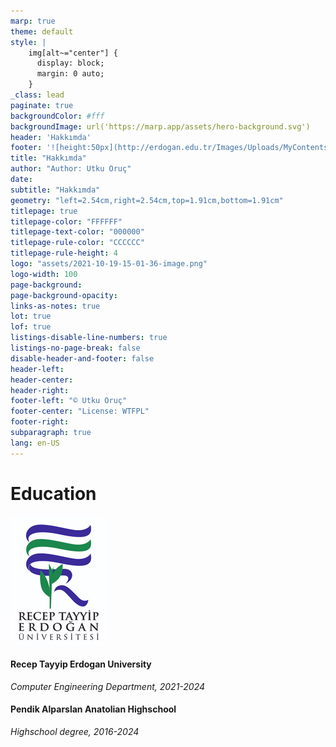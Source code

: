 ```yaml
---
marp: true
theme: default
style: |
    img[alt~="center"] {
      display: block;
      margin: 0 auto;
    }
_class: lead
paginate: true
backgroundColor: #fff
backgroundImage: url('https://marp.app/assets/hero-background.svg')
header: 'Hakkımda'
footer: '![height:50px](http://erdogan.edu.tr/Images/Uploads/MyContents/L_379-20170718142719217230.jpg)'
title: "Hakkımda"
author: "Author: Utku Oruç"
date:
subtitle: "Hakkımda"
geometry: "left=2.54cm,right=2.54cm,top=1.91cm,bottom=1.91cm"
titlepage: true
titlepage-color: "FFFFFF"
titlepage-text-color: "000000"
titlepage-rule-color: "CCCCCC"
titlepage-rule-height: 4
logo: "assets/2021-10-19-15-01-36-image.png"
logo-width: 100 
page-background:
page-background-opacity:
links-as-notes: true
lot: true
lof: true
listings-disable-line-numbers: true
listings-no-page-break: false
disable-header-and-footer: false
header-left:
header-center:
header-right:
footer-left: "© Utku Oruç"
footer-center: "License: WTFPL"
footer-right:
subparagraph: true
lang: en-US 
---
```


<!-- _backgroundColor: aquq -->

<!-- _color: orange -->

<!-- paginate: false -->

# Education

![rteu](assets/rteu.png)

#### Recep Tayyip Erdogan University
*Computer Engineering Department, 2021-2024*

#### Pendik Alparslan Anatolian Highschool
*Highschool degree, 2016-2024*